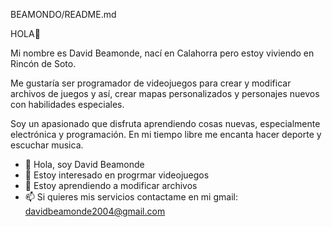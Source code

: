 BEAMONDO/README.md

HOLA👋

Mi nombre es David Beamonde, nací en Calahorra pero estoy viviendo en Rincón de Soto.

Me gustaría ser programador de videojuegos para crear y modificar archivos de juegos y así, crear mapas personalizados y personajes nuevos con habilidades especiales.

Soy un apasionado que disfruta aprendiendo cosas nuevas, especialmente electrónica y programación. En mi tiempo libre me encanta hacer deporte y escuchar musica.

- 👋 Hola, soy David Beamonde
- 👀 Estoy interesado en progrmar videojuegos
- 🌱 Estoy aprendiendo a modificar archivos
- 📫 Si quieres mis servicios contactame en mi gmail: davidbeamonde2004@gmail.com

<!---
BEAMONDO/BEAMONDO is a ✨ special ✨ repository because its `README.md` (this file) appears on your GitHub profile.
You can click the Preview link to take a look at your changes.
--->

